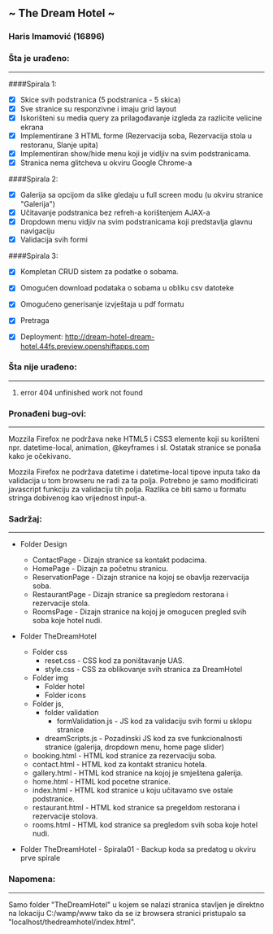 ﻿## ~ The Dream Hotel ~
### Haris Imamović (16896)


### Šta je urađeno:
- - - -

####Spirala 1:
- [x] Skice svih podstranica (5 podstranica - 5 skica)
- [x] Sve stranice su responzivne i imaju grid layout
- [x] Iskorišteni su media query za prilagođavanje izgleda za razlicite velicine ekrana
- [x] Implementirane 3 HTML forme (Rezervacija soba, Rezervacija stola u restoranu, Slanje upita)
- [x] Implementiran show/hide menu koji je vidljiv na svim podstranicama.
- [x] Stranica nema glitcheva u okviru Google Chrome-a

####Spirala 2:
- [x] Galerija sa opcijom da slike gledaju u full screen modu (u okviru stranice "Galerija")
- [x] Učitavanje podstranica bez refreh-a korištenjem AJAX-a
- [x] Dropdown menu vidjiv na svim podstranicama koji predstavlja glavnu navigaciju
- [x] Validacija svih formi

####Spirala 3:
- [x] Kompletan CRUD sistem za podatke o sobama.
- [x] Omogućen download podataka o sobama u obliku csv datoteke
- [x] Omogućeno generisanje izvještaja u pdf formatu
- [x] Pretraga
- [x] Deployment: http://dream-hotel-dream-hotel.44fs.preview.openshiftapps.com


### Šta nije urađeno: 
- - - -
1. error 404 unfinished work not found


### Pronađeni bug-ovi:
- - - -
Mozzila Firefox ne podržava neke HTML5 i CSS3 elemente koji su korišteni npr. datetime-local, animation, @keyframes i sl.
Ostatak stranice se ponaša kako je očekivano.

Mozzila Firefox ne podržava datetime i datetime-local tipove inputa tako da validacija u tom browseru ne radi za ta polja.
Potrebno je samo modificirati javascript funkciju za validaciju tih polja. Razlika ce biti samo u formatu stringa
dobivenog kao vrijednost input-a. 


### Sadržaj:
- - - -

* Folder Design
	* ContactPage 			- Dizajn stranice sa kontakt podacima.
	* HomePage 			- Dizajn za početnu stranicu.
	* ReservationPage 		- Dizajn stranice na kojoj se obavlja rezervacija soba.
	* RestaurantPage		- Dizajn stranice sa pregledom restorana i rezervacije stola.
	* RoomsPage			- Dizajn stranice na kojoj je omogucen pregled svih soba koje hotel nudi.

* Folder TheDreamHotel
	* Folder css
		* reset.css 		- CSS kod za poništavanje UAS.
		* style.css		- CSS za oblikovanje svih stranica za DreamHotel
	* Folder img
		* Folder hotel
		* Folder icons
	* Folder js¸
		* folder validation
			* formValidation.js - JS kod za validaciju svih formi u sklopu stranice
		* dreamScripts.js	    - Pozadinski JS kod za sve funkcionalnosti stranice (galerija, dropdown menu, home page slider)
	* booking.html			- HTML kod stranice za rezervaciju soba.
	* contact.html			- HTML kod za kontakt stranicu hotela.
	* gallery.html			- HTML kod stranice na kojoj je smještena galerija.
	* home.html			- HTML kod pocetne stranice.
	* index.html			- HTML kod stranice u koju učitavamo sve ostale podstranice.
	* restaurant.html		- HTML kod stranice sa pregeldom restorana i rezervacije stolova.
	* rooms.html			- HTML kod stranice sa pregledom svih soba koje hotel nudi.
* Folder TheDreamHotel - Spirala01	- Backup koda sa predatog u okviru prve spirale

### Napomena:
- - - -

Samo folder "TheDreamHotel" u kojem se nalazi stranica stavljen je direktno na lokaciju C:/wamp/www 
tako da se iz browsera stranici pristupalo sa "localhost/thedreamhotel/index.html".